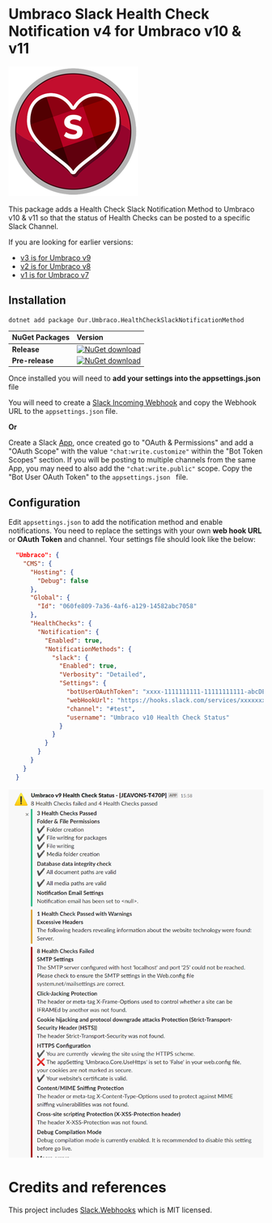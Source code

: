 # Umbraco Slack Health Check Notification v4 for Umbraco v10 & v11 #

![Icon](https://raw.githubusercontent.com/CrumpledDog/Umbraco-HealthCheckSlackNotificationMethod/develop/build/assets/icon/slack-health-check-notification-256.png)

This package adds a Health Check Slack Notification Method to Umbraco v10 & v11 so that the status of Health Checks can be posted to a specific Slack Channel.

If you are looking for earlier versions:
- [v3 is for Umbraco v9](https://github.com/CrumpledDog/Umbraco-HealthCheckSlackNotificationMethod/tree/develop-v3)
- [v2 is for Umbraco v8](https://github.com/CrumpledDog/Umbraco-HealthCheckSlackNotificationMethod/tree/develop-v2)
- [v1 is for Umbraco v7](https://github.com/CrumpledDog/Umbraco-HealthCheckSlackNotificationMethod/tree/develop)

## Installation ##

```none
dotnet add package Our.Umbraco.HealthCheckSlackNotificationMethod  
```

|NuGet Packages    |Version           |
|:-----------------|:-----------------|
|**Release**|[![NuGet download](https://img.shields.io/nuget/vpre/Our.Umbraco.HealthCheckSlackNotificationMethod.svg)](https://www.nuget.org/packages/Our.Umbraco.HealthCheckSlackNotificationMethod/)
|**Pre-release**|[![NuGet download](https://img.shields.io/myget/umbraco-packages/vpre/Our.Umbraco.HealthCheckSlackNotificationMethod.svg)](https://www.myget.org/feed/umbraco-packages/package/nuget/Our.Umbraco.HealthCheckSlackNotificationMethod/)

Once installed you will need to **add your settings into the appsettings.json** file

You will need to create a [Slack Incoming Webhook](https://my.slack.com/services/new/incoming-webhook/) and copy the Webhook URL to the `appsettings.json` file. 

**Or**

Create a Slack [App](https://api.slack.com/apps?new_app=1), once created go to "OAuth & Permissions" and add a "OAuth Scope" with the value `"chat:write.customize"` within the "Bot Token Scopes" section.  If you will be posting to multiple channels from the same App, you may need to also add the `"chat:write.public"` scope. Copy the "Bot User OAuth Token" to the `appsettings.json ` file.

## Configuration ##

Edit `appsettings.json` to add the notification method and enable notifications. You need to replace the settings with your own **web hook URL** or **OAuth Token** and channel. Your settings  file should look like the below:

```json
  "Umbraco": {
    "CMS": {
      "Hosting": {
        "Debug": false
      },
      "Global": {
        "Id": "060fe809-7a36-4af6-a129-14582abc7058"
      },
      "HealthChecks": {
        "Notification": {
          "Enabled": true,
          "NotificationMethods": {
            "slack": {
              "Enabled": true,
              "Verbosity": "Detailed",
              "Settings": {
                "botUserOAuthToken": "xxxx-1111111111-11111111111-abcDEFGhIJ67890",
                "webHookUrl": "https://hooks.slack.com/services/xxxxxxxx/xxxxxxxx/xxxxxxxxx",
                "channel": "#test",
                "username": "Umbraco v10 Health Check Status"
              }
            }
          }
        }
      }
    }
  }
```

![Example](https://raw.githubusercontent.com/CrumpledDog/Umbraco-HealthCheckSlackNotificationMethod/develop-v4/docs/example.png)

# Credits and references

This project includes [Slack.Webhooks](https://github.com/nerdfury/Slack.Webhooks) which is MIT licensed.
